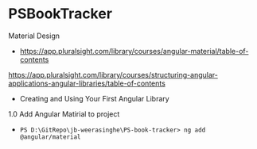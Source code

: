 # PSBookTracker
Material Design
- https://app.pluralsight.com/library/courses/angular-material/table-of-contents

https://app.pluralsight.com/library/courses/structuring-angular-applications-angular-libraries/table-of-contents
- Creating and Using Your First Angular Library

1.0 Add Angular Matirial to project
-   `PS D:\GitRepo\jb-weerasinghe\PS-book-tracker> ng add @angular/material`

